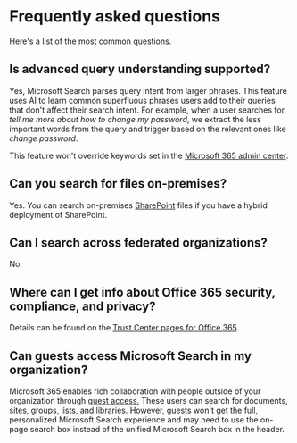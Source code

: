 # Frequently asked questions

Here's a list of the most common questions.

## Is advanced query understanding supported?

Yes, Microsoft Search parses query intent from larger phrases. This feature uses AI to learn common superfluous phrases users add to their queries that don't affect their search intent. For example, when a user searches for *tell me more about how to change my password*, we extract the less important words from the query and trigger based on the relevant ones like *change password*.
  
This feature won't override keywords set in the [Microsoft 365 admin center](https://admin.microsoft.com).
  
## Can you search for files on-premises?

Yes. You can search on-premises [SharePoint](http://sharepoint.com/) files if you have a hybrid deployment of SharePoint.

## Can I search across federated organizations?

No.

## Where can I get info about Office 365 security, compliance, and privacy?

Details can be found on the [Trust Center pages for Office 365](https://www.microsoft.com/TrustCenter/CloudServices/office365/default.aspx).

## Can guests access Microsoft Search in my organization?

Microsoft 365 enables rich collaboration with people outside of your organization through [guest access.](/microsoft-365/solutions/collaborate-with-people-outside-your-organization) These users can search for documents, sites, groups, lists, and libraries. However, guests won't get the full, personalized Microsoft Search experience and may need to use the on-page search box instead of the unified Microsoft Search box in the header.
